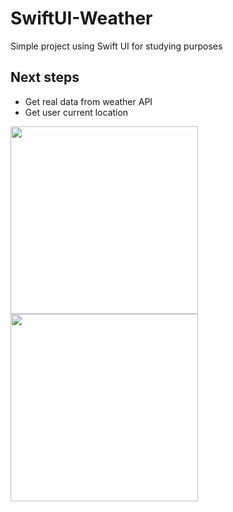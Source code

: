 # SwiftUI-Weather
Simple project using Swift UI for studying purposes

## Next steps
- Get real data from weather API
- Get user current location

<p>
  <img src="https://user-images.githubusercontent.com/13970098/127516500-6d90edcf-e996-4909-ab97-e118a3d59c5e.png" width="300" />
  <img src="https://user-images.githubusercontent.com/13970098/127516827-235aa4d9-b0ee-4481-b87c-bb9d6f4cdc86.png" width="300" />
</p>
